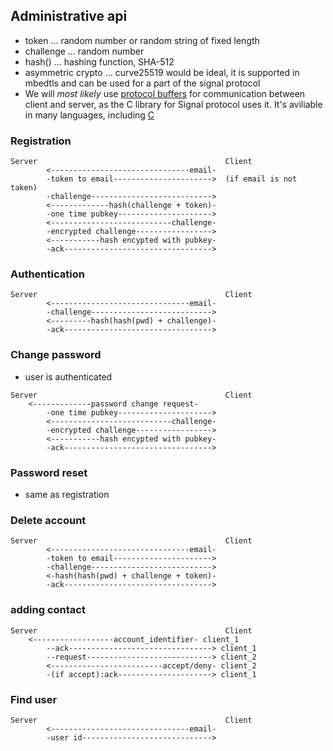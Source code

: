 ## Administrative api
* token ... random number or random string of fixed length
* challenge ... random number
* hash() ... hashing function, SHA-512
* asymmetric crypto ... curve25519 would be ideal, it is supported in mbedtls and can be used for a part of the signal protocol
* We will _most likely_ use [protocol buffers](https://developers.google.com/protocol-buffers/) for
communication between client and server, as the C library for Signal protocol uses it. It's
aviliable in many languages, including [C](https://github.com/protobuf-c/protobuf-c)

### Registration
```
Server                                          Client
        <-------------------------------email-
        -token to email---------------------->  (if email is not taken)
        -challenge--------------------------->
        <-------------hash(challenge + token)-
        -one time pubkey--------------------->
        <---------------------------challenge-
        -encrypted challenge----------------->
        <-----------hash encypted with pubkey-
        -ack--------------------------------->
```

### Authentication
```
Server                                          Client
        <-------------------------------email-
        -challenge--------------------------->
        <---------hash(hash(pwd) + challenge)-
        -ack--------------------------------->
```

### Change password
* user is authenticated
```
Server                                          Client
	<-------------password change request-
        -one time pubkey--------------------->
        <---------------------------challenge-
        -encrypted challenge----------------->
        <-----------hash encypted with pubkey-
        -ack--------------------------------->
```

### Password reset
* same as registration

### Delete account
```
Server                                          Client
        <-------------------------------email-
        -token to email---------------------->
        -challenge--------------------------->
        <-hash(hash(pwd) + challenge + token)-
        -ack--------------------------------->
```
### adding contact
```
Server                                          Client
	<------------------account_identifier- client_1
        --ack--------------------------------> client_1
        --request----------------------------> client_2
        <-------------------------accept/deny- client_2
        -(if accept):ack---------------------> client_1
```

### Find user
```
Server                                          Client
        <-------------------------------email-
        -user id----------------------------->
```

